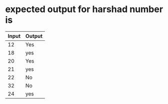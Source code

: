 # expected output for harshad number is

|Input |Output |
|------|-------|
|12 | Yes|
|18 | yes|
|20 | Yes|
|21 | yes|
|22 | No |
|32 | No |
|24 | yes|

